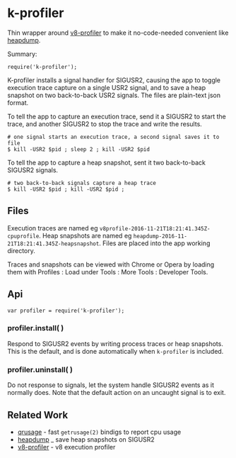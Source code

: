 k-profiler
==========

Thin wrapper around [v8-profiler](https://npmjs.org/package/v8-profiler) to make it
no-code-needed convenient like [heapdump](https://npmjs.org/package/heapdump).

Summary:

    require('k-profiler');

K-profiler installs a signal handler for SIGUSR2, causing the app to toggle
execution trace capture on a single USR2 signal, and to save a heap snapshot on two
back-to-back USR2 signals.  The files are plain-text json format.

To tell the app to capture an execution trace, send it a SIGUSR2 to start the
trace, and another SIGUSR2 to stop the trace and write the results.

    # one signal starts an execution trace, a second signal saves it to file
    $ kill -USR2 $pid ; sleep 2 ; kill -USR2 $pid

To tell the app to capture a heap snapshot, sent it two back-to-back SIGUSR2 signals.

    # two back-to-back signals capture a heap trace
    $ kill -USR2 $pid ; kill -USR2 $pid ; 


Files
-----

Execution traces are named eg `v8profile-2016-11-21T18:21:41.345Z-cpuprofile`.
Heap snapshots are named eg `heapdump-2016-11-21T18:21:41.345Z-heapsnapshot`.
Files are placed into the app working directory.

Traces and snapshots can be viewed with Chrome or Opera by loading them with
Profiles : Load under Tools : More Tools : Developer Tools.


Api
---

    var profiler = require('k-profiler');

### profiler.install( )

Respond to SIGUSR2 events by writing process traces or heap snapshots.
This is the default, and is done automatically when `k-profiler` is included.

### profiler.uninstall( )

Do not response to signals, let the system handle SIGUSR2 events as it normally
does.  Note that the default action on an uncaught signal is to exit.


Related Work
------------

- [qrusage](https://npmjs.org/package/qrusage) - fast `getrusage(2)` bindigs to report cpu usage
- [heapdump](https://npmjs.org/package/heapdump) _ save heap snapshots on SIGUSR2
- [v8-profiler](https://npmjs.org/package/v8-profiler) - v8 execution profiler
